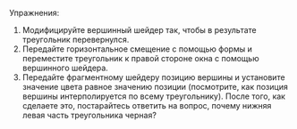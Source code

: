 Упражнения:
1. Модифицируйте вершинный шейдер так, чтобы в результате треугольник перевернулся.
2. Передайте горизонтальное смещение с помощью формы и переместите треугольник к правой стороне окна с помощью вершинного шейдера.
3. Передайте фрагментному шейдеру позицию вершины и установите значение цвета равное значению позиции (посмотрите, как позиция вершины интерполируется по всему треугольнику). После того, как сделаете это, постарайтесь ответить на вопрос, почему нижняя левая часть треугольника черная?
